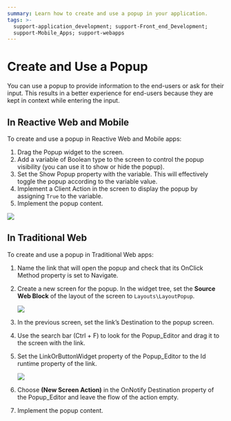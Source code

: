 ```yaml
---
summary: Learn how to create and use a popup in your application.
tags: >-
  support-application_development; support-Front_end_Development;
  support-Mobile_Apps; support-webapps
---
```


# Create and Use a Popup

You can use a popup to provide information to the end-users or ask for their input. This results in a better experience for end-users because they are kept in context while entering the input.

## In Reactive Web and Mobile

To create and use a popup in Reactive Web and Mobile apps:

1. Drag the Popup widget to the screen.
2. Add a variable of Boolean type to the screen to control the popup visibility \(you can use it to show or hide the popup\).
3. Set the Show Popup property with the variable. This will effectively toggle the popup according to the variable value.
4. Implement a Client Action in the screen to display the popup by assigning `True` to the variable.
5. Implement the popup content.

![](https://github.com/danielmarquespt/docs-product/tree/e7ea3f444d5129dab245c69ab72ae091554bc4fb/src/develop/ui/inputs/images/popup-mobile.png?width=750)

## In Traditional Web

To create and use a popup in Traditional Web apps:

1. Name the link that will open the popup and check that its OnClick Method property is set to Navigate.
2. Create a new screen for the popup. In the widget tree, set the **Source Web Block** of the layout of the screen to `Layouts\LayoutPopup`.

   ![](https://github.com/danielmarquespt/docs-product/tree/e7ea3f444d5129dab245c69ab72ae091554bc4fb/src/develop/ui/inputs/images/popup-web-2.png?width=500)

3. In the previous screen, set the link’s Destination to the popup screen.
4. Use the search bar \(Ctrl + F\) to look for the Popup\_Editor and drag it to the screen with the link.
5. Set the LinkOrButtonWidget property of the Popup\_Editor to the Id runtime property of the link.

   ![](https://github.com/danielmarquespt/docs-product/tree/e7ea3f444d5129dab245c69ab72ae091554bc4fb/src/develop/ui/inputs/images/popup-web-1.png?width=750)

6. Choose **\(New Screen Action\)** in the OnNotify Destination property of the Popup\_Editor and leave the flow of the action empty.
7. Implement the popup content.

